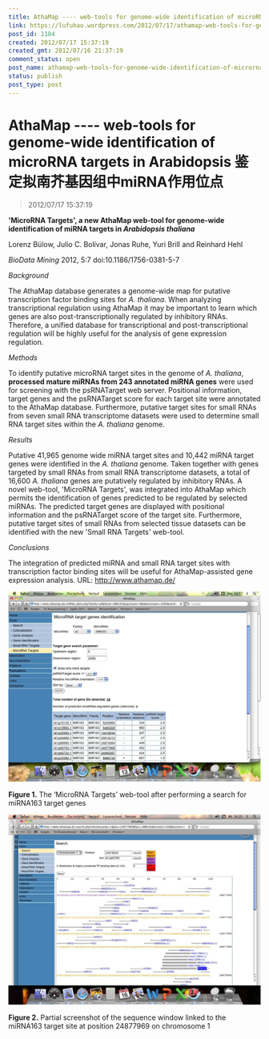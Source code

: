 ```yaml
---
title: AthaMap ---- web-tools for genome-wide identification of microRNA targets in Arabidopsis 鉴定拟南芥基因组中miRNA作用位点
link: https://lufuhao.wordpress.com/2012/07/17/athamap-web-tools-for-genome-wide-identification-of-microrna-targets-in-arabidopsis-%e9%89%b4%e5%ae%9a%e6%8b%9f%e5%8d%97%e8%8a%a5%e5%9f%ba%e5%9b%a0%e7%bb%84%e4%b8%admirna%e4%bd%9c%e7%94%a8/
post_id: 1184
created: 2012/07/17 15:37:19
created_gmt: 2012/07/16 21:37:19
comment_status: open
post_name: athamap-web-tools-for-genome-wide-identification-of-microrna-targets-in-arabidopsis-%e9%89%b4%e5%ae%9a%e6%8b%9f%e5%8d%97%e8%8a%a5%e5%9f%ba%e5%9b%a0%e7%bb%84%e4%b8%admirna%e4%bd%9c%e7%94%a8
status: publish
post_type: post
---
```


# AthaMap ---- web-tools for genome-wide identification of microRNA targets in Arabidopsis 鉴定拟南芥基因组中miRNA作用位点

> 2012/07/17 15:37:19

**'MicroRNA Targets', a new AthaMap web-tool for genome-wide identification of miRNA targets in _Arabidopsis thaliana_**

Lorenz Bülow, Julio C. Bolívar, Jonas Ruhe, Yuri Brill and Reinhard Hehl

_BioData Mining_ 2012, 5:7 doi:10.1186/1756-0381-5-7

*Background*

The AthaMap database generates a genome-wide map for putative transcription factor binding sites for _A. thaliana_. When analyzing transcriptional regulation using AthaMap it may be important to learn which genes are also post-transcriptionally regulated by inhibitory RNAs. Therefore, a unified database for transcriptional and post-transcriptional regulation will be highly useful for the analysis of gene expression regulation.

*Methods*

To identify putative microRNA target sites in the genome of _A. thaliana_, **processed mature miRNAs from 243 annotated miRNA genes** were used for screening with the psRNATarget web server. Positional information, target genes and the psRNATarget score for each target site were annotated to the AthaMap database. Furthermore, putative target sites for small RNAs from seven small RNA transcriptome datasets were used to determine small RNA target sites within the _A. thaliana_ genome.

*Results*

Putative 41,965 genome wide miRNA target sites and 10,442 miRNA target genes were identified in the _A. thaliana_ genome. Taken together with genes targeted by small RNAs from small RNA transcriptome datasets, a total of 16,600 _A. thaliana_ genes are putatively regulated by inhibitory RNAs. A novel web-tool, 'MicroRNA Targets', was integrated into AthaMap which permits the identification of genes predicted to be regulated by selected miRNAs. The predicted target genes are displayed with positional information and the psRNATarget score of the target site. Furthermore, putative target sites of small RNAs from selected tissue datasets can be identified with the new 'Small RNA Targets' web-tool.

*Conclusions*

The integration of predicted miRNA and small RNA target sites with transcription factor binding sites will be useful for AthaMap-assisted gene expression analysis. URL: <http://www.athamap.de/>

![20120717-153719-0001](/assets/images/20120717-153719-0001.png)

**Figure 1.** The ‘MicroRNA Targets’ web-tool after performing a search for miRNA163 target genes


![20120717-153719-0002](/assets/images/20120717-153719-0002.png)

**Figure 2.** Partial screenshot of the sequence window linked to the miRNA163 target site at position 24877969 on chromosome 1
